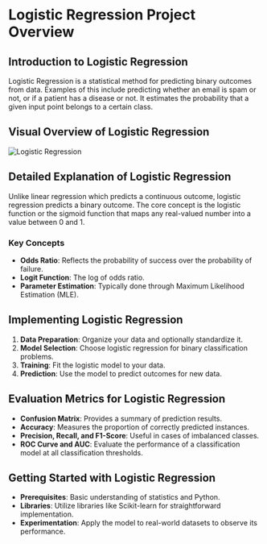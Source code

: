 
# Logistic Regression Project Overview

## Introduction to Logistic Regression
Logistic Regression is a statistical method for predicting binary outcomes from data. Examples of this include predicting whether an email is spam or not, or if a patient has a disease or not. It estimates the probability that a given input point belongs to a certain class.

## Visual Overview of Logistic Regression
![Logistic Regression](https://miro.medium.com/v2/resize:fit:966/1*KoAzQLM1zDi5s9yTR9V6hw.png)

## Detailed Explanation of Logistic Regression
Unlike linear regression which predicts a continuous outcome, logistic regression predicts a binary outcome. The core concept is the logistic function or the sigmoid function that maps any real-valued number into a value between 0 and 1.

### Key Concepts
- **Odds Ratio**: Reflects the probability of success over the probability of failure.
- **Logit Function**: The log of odds ratio.
- **Parameter Estimation**: Typically done through Maximum Likelihood Estimation (MLE).

## Implementing Logistic Regression
1. **Data Preparation**: Organize your data and optionally standardize it.
2. **Model Selection**: Choose logistic regression for binary classification problems.
3. **Training**: Fit the logistic model to your data.
4. **Prediction**: Use the model to predict outcomes for new data.

## Evaluation Metrics for Logistic Regression
- **Confusion Matrix**: Provides a summary of prediction results.
- **Accuracy**: Measures the proportion of correctly predicted instances.
- **Precision, Recall, and F1-Score**: Useful in cases of imbalanced classes.
- **ROC Curve and AUC**: Evaluate the performance of a classification model at all classification thresholds.

## Getting Started with Logistic Regression
- **Prerequisites**: Basic understanding of statistics and Python.
- **Libraries**: Utilize libraries like Scikit-learn for straightforward implementation.
- **Experimentation**: Apply the model to real-world datasets to observe its performance.
